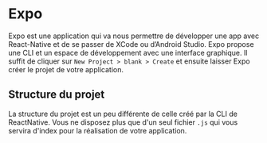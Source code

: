 # Expo
Expo est une application qui va nous permettre de développer une app avec React-Native et de se passer de XCode ou d’Android Studio. Expo propose une CLI et un espace de développement avec une interface graphique. Il suffit de cliquer sur `New Project > blank > Create` et ensuite laisser Expo créer le projet de votre application.

## Structure du projet
La structure du projet est un peu différente de celle créé par la CLI de ReactNative. Vous ne disposez plus que d'un seul fichier `.js` qui vous servira d'index pour la réalisation de votre application.
